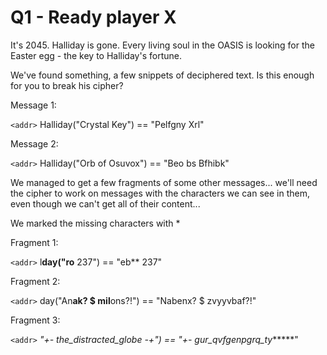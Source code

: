 # Q1 - Ready player X

It's 2045. Halliday is gone. Every living soul in the OASIS is looking for the Easter egg - the key to Halliday's fortune.

We've found something, a few snippets of deciphered text. Is this enough for you to break his cipher?

Message 1:

`<addr>` Halliday("Crystal Key") == "Pelfgny Xrl"

Message 2:

`<addr>` Halliday("Orb of Osuvox") == "Beo bs Bfhibk"

We managed to get a few fragments of some other messages... we'll need the cipher to work on messages with the characters we can see in them, even though we can't get all of their content...

We marked the missing characters with *

Fragment 1:

`<addr>` l**day("ro** 237") == "eb** 237"


Fragment 2:

`<addr>` day("An**ak? $ mil**ons?!") == "Nabenx? $ zvyyvbaf?!"


Fragment 3:

`<addr>` *"+- the_distracted_globe -+") == "+- gur_qvfgenpgrq_ty******"
